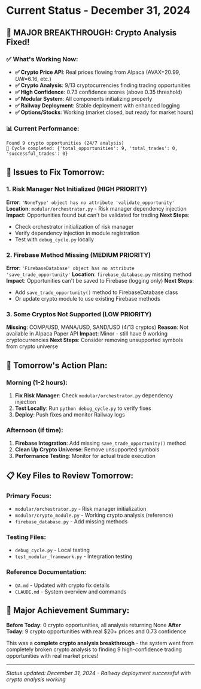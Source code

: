 # Current Status - December 31, 2024

## 🎉 MAJOR BREAKTHROUGH: Crypto Analysis Fixed!

### ✅ What's Working Now:
- **✅ Crypto Price API**: Real prices flowing from Alpaca (AVAX=$20.99, UNI=$6.16, etc.)
- **✅ Crypto Analysis**: 9/13 cryptocurrencies finding trading opportunities  
- **✅ High Confidence**: 0.73 confidence scores (above 0.35 threshold)
- **✅ Modular System**: All components initializing properly
- **✅ Railway Deployment**: Stable deployment with enhanced logging
- **✅ Options/Stocks**: Working (market closed, but ready for market hours)

### 📊 Current Performance:
```
Found 9 crypto opportunities (24/7 analysis)
🎯 Cycle completed: {'total_opportunities': 9, 'total_trades': 0, 'successful_trades': 0}
```

## 🔧 Issues to Fix Tomorrow:

### 1. Risk Manager Not Initialized (HIGH PRIORITY)
**Error**: `'NoneType' object has no attribute 'validate_opportunity'`
**Location**: `modular/orchestrator.py` - Risk manager dependency injection
**Impact**: Opportunities found but can't be validated for trading
**Next Steps**: 
- Check orchestrator initialization of risk manager
- Verify dependency injection in module registration
- Test with `debug_cycle.py` locally

### 2. Firebase Method Missing (MEDIUM PRIORITY)  
**Error**: `'FirebaseDatabase' object has no attribute 'save_trade_opportunity'`
**Location**: `firebase_database.py` missing method
**Impact**: Opportunities can't be saved to Firebase (logging only)
**Next Steps**:
- Add `save_trade_opportunity()` method to FirebaseDatabase class
- Or update crypto module to use existing Firebase methods

### 3. Some Cryptos Not Supported (LOW PRIORITY)
**Missing**: COMP/USD, MANA/USD, SAND/USD (4/13 cryptos)
**Reason**: Not available in Alpaca Paper API
**Impact**: Minor - still have 9 working cryptocurrencies
**Next Steps**: Consider removing unsupported symbols from crypto universe

## 🎯 Tomorrow's Action Plan:

### Morning (1-2 hours):
1. **Fix Risk Manager**: Check `modular/orchestrator.py` dependency injection
2. **Test Locally**: Run `python debug_cycle.py` to verify fixes
3. **Deploy**: Push fixes and monitor Railway logs

### Afternoon (if time):
1. **Firebase Integration**: Add missing `save_trade_opportunity()` method
2. **Clean Up Crypto Universe**: Remove unsupported symbols
3. **Performance Testing**: Monitor for actual trade execution

## 📋 Key Files to Review Tomorrow:

### Primary Focus:
- `modular/orchestrator.py` - Risk manager initialization
- `modular/crypto_module.py` - Working crypto analysis (reference)
- `firebase_database.py` - Add missing methods

### Testing Files:
- `debug_cycle.py` - Local testing
- `test_modular_framework.py` - Integration testing

### Reference Documentation:
- `QA.md` - Updated with crypto fix details
- `CLAUDE.md` - System overview and commands

## 🚀 Major Achievement Summary:

**Before Today**: 0 crypto opportunities, all analysis returning None
**After Today**: 9 crypto opportunities with real $20+ prices and 0.73 confidence

This was a **complete crypto analysis breakthrough** - the system went from completely broken crypto analysis to finding 9 high-confidence trading opportunities with real market prices!

---
*Status updated: December 31, 2024 - Railway deployment successful with crypto analysis working*